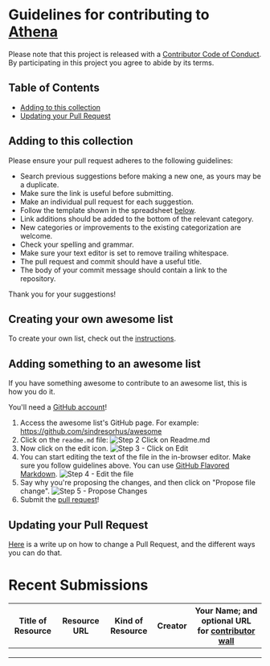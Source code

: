 # Guidelines for contributing to [Athena](https://www.athena.cool)



Please note that this project is released with a [Contributor Code of Conduct](code_of_conduct.md). By participating in this project you agree to abide by its terms.

## Table of Contents

- [Adding to this collection](#adding-to-this-collection)
- [Updating your Pull Request](#updating-your-pull-request)

## Adding to this collection

Please ensure your pull request adheres to the following guidelines:

- Search previous suggestions before making a new one, as yours may be a duplicate.
- Make sure the link is useful before submitting.
- Make an individual pull request for each suggestion.
- Follow the template shown in the spreadsheet [below](#recent-submissions).
- Link additions should be added to the bottom of the relevant category.
- New categories or improvements to the existing categorization are welcome.
- Check your spelling and grammar.
- Make sure your text editor is set to remove trailing whitespace.
- The pull request and commit should have a useful title.
- The body of your commit message should contain a link to the repository.

Thank you for your suggestions!

## Creating your own awesome list

To create your own list, check out the [instructions](create-list.md).

## Adding something to an awesome list

If you have something awesome to contribute to an awesome list, this is how you do it.

You'll need a [GitHub account](https://github.com/join)!

1. Access the awesome list's GitHub page. For example: https://github.com/sindresorhus/awesome
2. Click on the `readme.md` file: ![Step 2 Click on Readme.md](https://cloud.githubusercontent.com/assets/170270/9402920/53a7e3ea-480c-11e5-9d81-aecf64be55eb.png)
3. Now click on the edit icon. ![Step 3 - Click on Edit](https://cloud.githubusercontent.com/assets/170270/9402927/6506af22-480c-11e5-8c18-7ea823530099.png)
4. You can start editing the text of the file in the in-browser editor. Make sure you follow guidelines above. You can use [GitHub Flavored Markdown](https://help.github.com/articles/github-flavored-markdown/). ![Step 4 - Edit the file](https://cloud.githubusercontent.com/assets/170270/9402932/7301c3a0-480c-11e5-81f5-7e343b71674f.png)
5. Say why you're proposing the changes, and then click on "Propose file change". ![Step 5 - Propose Changes](https://cloud.githubusercontent.com/assets/170270/9402937/7dd0652a-480c-11e5-9138-bd14244593d5.png)
6. Submit the [pull request](https://help.github.com/articles/using-pull-requests/)!

## Updating your Pull Request

[Here](https://github.com/RichardLitt/knowledge/blob/master/github/amending-a-commit-guide.md) is a write up on how to change a Pull Request, and the different ways you can do that.

# Recent Submissions

| **Title of Resource** 	| **Resource URL** 	| **Kind of Resource** 	| **Creator** 	| **Your Name; and optional URL for [contributor wall](https://www.athena.cool/contributors)** 	|
|-----------------------	|------------------	|----------------------	|------------:	|---------------	|
|                       	|                  	|                      	|             	|               	|
|                       	|                  	|                      	|             	|               	|
|                       	|                  	|                      	|             	|               	|

